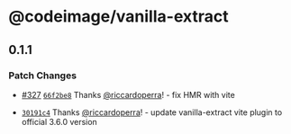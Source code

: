 # @codeimage/vanilla-extract

## 0.1.1

### Patch Changes

- [#327](https://github.com/riccardoperra/codeimage/pull/327) [`66f2be8`](https://github.com/riccardoperra/codeimage/commit/66f2be829972a68c2ed115433451e049c4885ccc) Thanks [@riccardoperra](https://github.com/riccardoperra)! - fix HMR with vite

- [`30191c4`](https://github.com/riccardoperra/codeimage/commit/30191c4e982e6a241a98a435a0c07579d2c683e2) Thanks [@riccardoperra](https://github.com/riccardoperra)! - update vanilla-extract vite plugin to official 3.6.0 version
